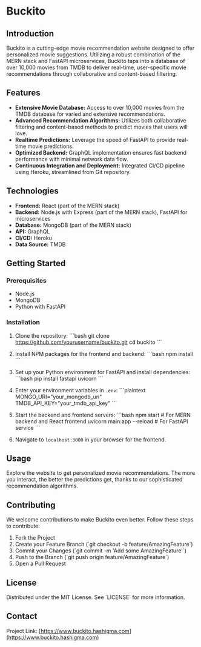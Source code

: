 
# Buckito

## Introduction
Buckito is a cutting-edge movie recommendation website designed to offer personalized movie suggestions. Utilizing a robust combination of the MERN stack and FastAPI microservices, Buckito taps into a database of over 10,000 movies from TMDB to deliver real-time, user-specific movie recommendations through collaborative and content-based filtering.

## Features
- **Extensive Movie Database:** Access to over 10,000 movies from the TMDB database for varied and extensive recommendations.
- **Advanced Recommendation Algorithms:** Utilizes both collaborative filtering and content-based methods to predict movies that users will love.
- **Realtime Predictions:** Leverage the speed of FastAPI to provide real-time movie predictions.
- **Optimized Backend:** GraphQL implementation ensures fast backend performance with minimal network data flow.
- **Continuous Integration and Deployment:** Integrated CI/CD pipeline using Heroku, streamlined from Git repository.

## Technologies
- **Frontend:** React (part of the MERN stack)
- **Backend:** Node.js with Express (part of the MERN stack), FastAPI for microservices
- **Database:** MongoDB (part of the MERN stack)
- **API:** GraphQL
- **CI/CD:** Heroku
- **Data Source:** TMDB

## Getting Started

### Prerequisites
- Node.js
- MongoDB
- Python with FastAPI

### Installation

1. Clone the repository:
   \```bash
   git clone https://github.com/yourusername/buckito.git
   cd buckito
   \```

2. Install NPM packages for the frontend and backend:
   \```bash
   npm install
   \```

3. Set up your Python environment for FastAPI and install dependencies:
   \```bash
   pip install fastapi uvicorn
   \```

4. Enter your environment variables in `.env`:
   \```plaintext
   MONGO_URI="your_mongodb_uri"
   TMDB_API_KEY="your_tmdb_api_key"
   \```

5. Start the backend and frontend servers:
   \```bash
   npm start # For MERN backend and React frontend
   uvicorn main:app --reload  # For FastAPI service
   \```

6. Navigate to `localhost:3000` in your browser for the frontend.

## Usage
Explore the website to get personalized movie recommendations. The more you interact, the better the predictions get, thanks to our sophisticated recommendation algorithms.

## Contributing
We welcome contributions to make Buckito even better. Follow these steps to contribute:

1. Fork the Project
2. Create your Feature Branch (\`git checkout -b feature/AmazingFeature\`)
3. Commit your Changes (\`git commit -m 'Add some AmazingFeature'\`)
4. Push to the Branch (\`git push origin feature/AmazingFeature\`)
5. Open a Pull Request

## License
Distributed under the MIT License. See \`LICENSE\` for more information.

## Contact
Project Link: [https://www.buckito.hashigma.com](https://www.buckito.hashigma.com)

